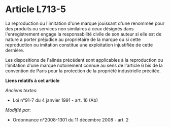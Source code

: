 # Article L713-5

La reproduction ou l'imitation d'une marque jouissant d'une renommée pour des produits ou services non similaires à ceux
désignés dans l'enregistrement engage la responsabilité civile de son auteur si elle est de nature à porter préjudice au
propriétaire de la marque ou si cette reproduction ou imitation constitue une exploitation injustifiée de cette dernière.

Les dispositions de l'alinéa précédent sont applicables à la reproduction ou l'imitation d'une marque notoirement connue au
sens de l'article 6 bis de la convention de Paris pour la protection de la propriété industrielle précitée.

**Liens relatifs à cet article**

_Anciens textes_:

  - Loi n°91-7 du 4 janvier 1991 - art. 16 (Ab)

_Modifié par_:

  - Ordonnance n°2008-1301 du 11 décembre 2008 - art. 2
